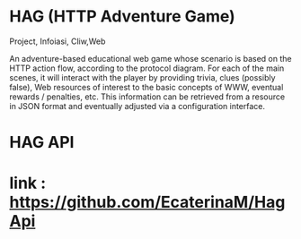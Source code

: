 # HAG (HTTP Adventure Game)
Project, Infoiasi, Cliw,Web

An adventure-based educational web game whose scenario is based on the HTTP action flow, according to the protocol diagram. For each of the main scenes, it will interact with the player by providing trivia, clues (possibly false), Web resources of interest to the basic concepts of WWW, eventual rewards / penalties, etc. This information can be retrieved from a resource in JSON format and eventually adjusted via a configuration interface.

# HAG API 
# link : https://github.com/EcaterinaM/HagApi
